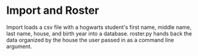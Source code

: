 # Import and Roster

Import loads a csv file with a hogwarts student's first name, middle name, last name, house, and birth year into a database. roster.py hands back the data organized by the house the user passed in as a command line argument.
